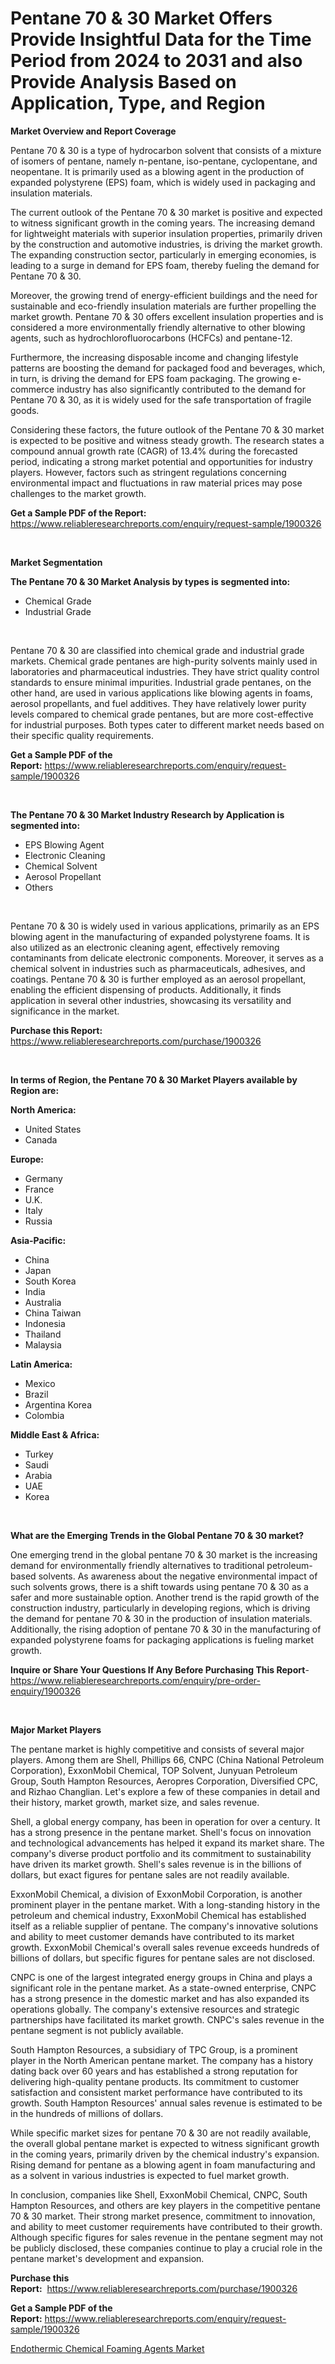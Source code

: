 <p><h1>Pentane 70 & 30 Market Offers Provide Insightful Data for the Time Period from 2024 to 2031 and also Provide Analysis Based on Application, Type, and Region</h1></p><p><strong>Market Overview and Report Coverage</strong></p>
<p><p>Pentane 70 & 30 is a type of hydrocarbon solvent that consists of a mixture of isomers of pentane, namely n-pentane, iso-pentane, cyclopentane, and neopentane. It is primarily used as a blowing agent in the production of expanded polystyrene (EPS) foam, which is widely used in packaging and insulation materials.</p><p>The current outlook of the Pentane 70 & 30 market is positive and expected to witness significant growth in the coming years. The increasing demand for lightweight materials with superior insulation properties, primarily driven by the construction and automotive industries, is driving the market growth. The expanding construction sector, particularly in emerging economies, is leading to a surge in demand for EPS foam, thereby fueling the demand for Pentane 70 & 30.</p><p>Moreover, the growing trend of energy-efficient buildings and the need for sustainable and eco-friendly insulation materials are further propelling the market growth. Pentane 70 & 30 offers excellent insulation properties and is considered a more environmentally friendly alternative to other blowing agents, such as hydrochlorofluorocarbons (HCFCs) and pentane-12.</p><p>Furthermore, the increasing disposable income and changing lifestyle patterns are boosting the demand for packaged food and beverages, which, in turn, is driving the demand for EPS foam packaging. The growing e-commerce industry has also significantly contributed to the demand for Pentane 70 & 30, as it is widely used for the safe transportation of fragile goods.</p><p>Considering these factors, the future outlook of the Pentane 70 & 30 market is expected to be positive and witness steady growth. The research states a compound annual growth rate (CAGR) of 13.4% during the forecasted period, indicating a strong market potential and opportunities for industry players. However, factors such as stringent regulations concerning environmental impact and fluctuations in raw material prices may pose challenges to the market growth.</p></p>
<p><strong>Get a Sample PDF of the Report:</strong> <a href="https://www.reliableresearchreports.com/enquiry/request-sample/1900326">https://www.reliableresearchreports.com/enquiry/request-sample/1900326</a></p>
<p>&nbsp;</p>
<p><strong>Market Segmentation</strong></p>
<p><strong>The Pentane 70 & 30 Market Analysis by types is segmented into:</strong></p>
<p><ul><li>Chemical Grade</li><li>Industrial Grade</li></ul></p>
<p>&nbsp;</p>
<p><p>Pentane 70 & 30 are classified into chemical grade and industrial grade markets. Chemical grade pentanes are high-purity solvents mainly used in laboratories and pharmaceutical industries. They have strict quality control standards to ensure minimal impurities. Industrial grade pentanes, on the other hand, are used in various applications like blowing agents in foams, aerosol propellants, and fuel additives. They have relatively lower purity levels compared to chemical grade pentanes, but are more cost-effective for industrial purposes. Both types cater to different market needs based on their specific quality requirements.</p></p>
<p><strong>Get a Sample PDF of the Report:</strong>&nbsp;<a href="https://www.reliableresearchreports.com/enquiry/request-sample/1900326">https://www.reliableresearchreports.com/enquiry/request-sample/1900326</a></p>
<p>&nbsp;</p>
<p><strong>The Pentane 70 & 30 Market Industry Research by Application is segmented into:</strong></p>
<p><ul><li>EPS Blowing Agent</li><li>Electronic Cleaning</li><li>Chemical Solvent</li><li>Aerosol Propellant</li><li>Others</li></ul></p>
<p>&nbsp;</p>
<p><p>Pentane 70 & 30 is widely used in various applications, primarily as an EPS blowing agent in the manufacturing of expanded polystyrene foams. It is also utilized as an electronic cleaning agent, effectively removing contaminants from delicate electronic components. Moreover, it serves as a chemical solvent in industries such as pharmaceuticals, adhesives, and coatings. Pentane 70 & 30 is further employed as an aerosol propellant, enabling the efficient dispensing of products. Additionally, it finds application in several other industries, showcasing its versatility and significance in the market.</p></p>
<p><strong>Purchase this Report:</strong>&nbsp; <a href="https://www.reliableresearchreports.com/purchase/1900326">https://www.reliableresearchreports.com/purchase/1900326</a></p>
<p>&nbsp;</p>
<p><strong>In terms of Region, the Pentane 70 & 30 Market Players available by Region are:</strong></p>
<p>
    <p> <strong> North America: </strong>
        <ul>
            <li>United States</li>
            <li>Canada</li>
        </ul>
        </p> 
    <p> <strong> Europe: </strong>
        <ul>
            <li>Germany</li>
            <li>France</li>
            <li>U.K.</li>
            <li>Italy</li>
            <li>Russia</li>
        </ul>
        </p> 
    <p> <strong> Asia-Pacific: </strong>
        <ul>
            <li>China</li>
            <li>Japan</li>
            <li>South Korea</li>
            <li>India</li>
            <li>Australia</li>
            <li>China Taiwan</li>
            <li>Indonesia</li>
            <li>Thailand</li>
            <li>Malaysia</li>
        </ul>
        </p> 
    <p> <strong> Latin America: </strong>
        <ul>
            <li>Mexico</li>
            <li>Brazil</li>
            <li>Argentina Korea</li>
            <li>Colombia</li>
        </ul>
        </p> 
    <p> <strong> Middle East & Africa: </strong>
        <ul>
            <li>Turkey</li>
            <li>Saudi</li>
            <li>Arabia</li>
            <li>UAE</li>
            <li>Korea</li>
        </ul>
    </p>
    </p>
<p>&nbsp;</p>
<p><strong>What are the Emerging Trends in the Global Pentane 70 & 30 market?</strong></p>
<p><p>One emerging trend in the global pentane 70 & 30 market is the increasing demand for environmentally friendly alternatives to traditional petroleum-based solvents. As awareness about the negative environmental impact of such solvents grows, there is a shift towards using pentane 70 & 30 as a safer and more sustainable option. Another trend is the rapid growth of the construction industry, particularly in developing regions, which is driving the demand for pentane 70 & 30 in the production of insulation materials. Additionally, the rising adoption of pentane 70 & 30 in the manufacturing of expanded polystyrene foams for packaging applications is fueling market growth.</p></p>
<p><strong>Inquire or Share Your Questions If Any Before Purchasing This Report</strong>- <a href="https://www.reliableresearchreports.com/enquiry/pre-order-enquiry/1900326">https://www.reliableresearchreports.com/enquiry/pre-order-enquiry/1900326</a></p>
<p>&nbsp;</p>
<p><strong>Major Market Players</strong></p>
<p><p>The pentane market is highly competitive and consists of several major players. Among them are Shell, Phillips 66, CNPC (China National Petroleum Corporation), ExxonMobil Chemical, TOP Solvent, Junyuan Petroleum Group, South Hampton Resources, Aeropres Corporation, Diversified CPC, and Rizhao Changlian. Let's explore a few of these companies in detail and their history, market growth, market size, and sales revenue.</p><p>Shell, a global energy company, has been in operation for over a century. It has a strong presence in the pentane market. Shell's focus on innovation and technological advancements has helped it expand its market share. The company's diverse product portfolio and its commitment to sustainability have driven its market growth. Shell's sales revenue is in the billions of dollars, but exact figures for pentane sales are not readily available.</p><p>ExxonMobil Chemical, a division of ExxonMobil Corporation, is another prominent player in the pentane market. With a long-standing history in the petroleum and chemical industry, ExxonMobil Chemical has established itself as a reliable supplier of pentane. The company's innovative solutions and ability to meet customer demands have contributed to its market growth. ExxonMobil Chemical's overall sales revenue exceeds hundreds of billions of dollars, but specific figures for pentane sales are not disclosed.</p><p>CNPC is one of the largest integrated energy groups in China and plays a significant role in the pentane market. As a state-owned enterprise, CNPC has a strong presence in the domestic market and has also expanded its operations globally. The company's extensive resources and strategic partnerships have facilitated its market growth. CNPC's sales revenue in the pentane segment is not publicly available.</p><p>South Hampton Resources, a subsidiary of TPC Group, is a prominent player in the North American pentane market. The company has a history dating back over 60 years and has established a strong reputation for delivering high-quality pentane products. Its commitment to customer satisfaction and consistent market performance have contributed to its growth. South Hampton Resources' annual sales revenue is estimated to be in the hundreds of millions of dollars.</p><p>While specific market sizes for pentane 70 & 30 are not readily available, the overall global pentane market is expected to witness significant growth in the coming years, primarily driven by the chemical industry's expansion. Rising demand for pentane as a blowing agent in foam manufacturing and as a solvent in various industries is expected to fuel market growth.</p><p>In conclusion, companies like Shell, ExxonMobil Chemical, CNPC, South Hampton Resources, and others are key players in the competitive pentane 70 & 30 market. Their strong market presence, commitment to innovation, and ability to meet customer requirements have contributed to their growth. Although specific figures for sales revenue in the pentane segment may not be publicly disclosed, these companies continue to play a crucial role in the pentane market's development and expansion.</p></p>
<p><strong>Purchase this Report:</strong>&nbsp;&nbsp;<a href="https://www.reliableresearchreports.com/purchase/1900326">https://www.reliableresearchreports.com/purchase/1900326</a></p>
<p></p>
<p><strong>Get a Sample PDF of the Report:</strong>&nbsp;<a href="https://www.reliableresearchreports.com/enquiry/request-sample/1900326">https://www.reliableresearchreports.com/enquiry/request-sample/1900326</a></p>
<p><p><a href="https://github.com/NorbertYates/Market-Research-Report-List-2/blob/main/endothermic-chemical-foaming-agents-market.md">Endothermic Chemical Foaming Agents Market</a></p></p>